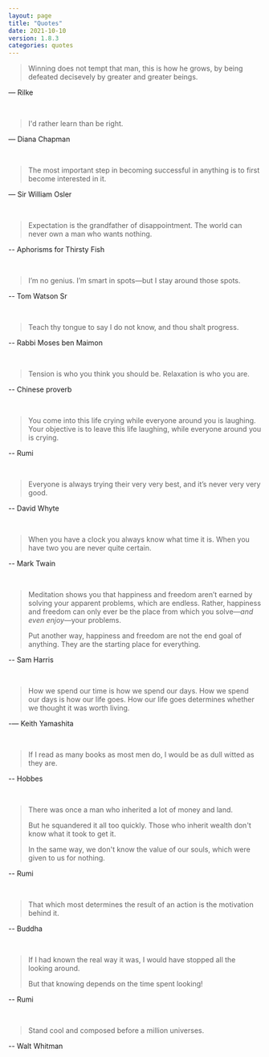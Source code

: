 ```yaml
---
layout: page
title: "Quotes"
date: 2021-10-10
version: 1.8.3
categories: quotes
---
```


> Winning does not tempt that man, this is how he grows, by being defeated decisevely by greater and greater beings.

— Rilke

<br>

> I'd rather learn than be right.

— Diana Chapman

<br>

> The most important step in becoming successful in anything is to first become interested in it.

— Sir William Osler

<br>

> Expectation is the grandfather of disappointment. The world can never own a man who wants nothing.

-- Aphorisms for Thirsty Fish

<br>

> I’m no genius. I’m smart in spots—but I stay around those spots.

-- Tom Watson Sr

<br>

> Teach thy tongue to say I do not know, and thou shalt progress.

-- Rabbi Moses ben Maimon

<br>

> Tension is who you think you should be. Relaxation is who you are.

-- Chinese proverb

<br>

> You come into this life crying while everyone around you is laughing. Your objective is to leave this life laughing, while everyone around you is crying.

-- Rumi

<br>

> Everyone is always trying their very very best, and it’s never very very good.

-- David Whyte

<br>

> When you have a clock you always know what time it is. When you have two you are never quite certain.

-- Mark Twain

<br>

> Meditation shows you that happiness and freedom aren’t earned by solving your apparent problems, which are endless. Rather, happiness and freedom can only ever be the place from which you solve—_and even enjoy_—your problems.
>
> Put another way, happiness and freedom are not the end goal of anything. They are the starting place for everything.

-- Sam Harris

<br>

> How we spend our time is how we spend our days. How we spend our days is how our life goes. How our life goes determines whether we thought it was worth living.

-— Keith Yamashita

<br>

> If I read as many books as most men do, I would be as dull witted as they are.

-- Hobbes

<br>

> There was once a man who inherited a lot of money and land.
>
> But he squandered it all too quickly. Those who inherit wealth
> don't know what it took to get it.
>
> In the same way, we don't know the value of our souls,
> which were given to us for nothing.

-- Rumi

<br>

> That which most determines the result of an action is the motivation behind it.

-- Buddha

<br>

> If I had known the real way it was, I would have stopped all the looking around.
>
> But that knowing depends on the time spent looking!

-- Rumi

<br>

> Stand cool and composed before a million universes.

-- Walt Whitman

<br>

